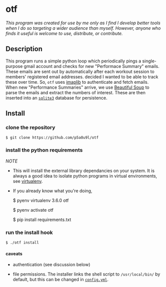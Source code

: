 # otf

*This program was created for use by me only as I find I develop better tools when I do so targeting a wider audience than myself. However, anyone who finds it useful is welcome to use, distribute, or contribute.*

## Description
This program runs a simple python loop which periodically pings a single-purpose gmail account and checks for new "Performace Summary" emails. These emails are sent out by automatically after each workout session to members' registered email addresses. decided I wanted to be able to track these over time. So, ``otf`` uses [imaplib](https://docs.python.org/2/library/imaplib.html) to authenticate and fetch emails. When new "Performance Summaries" arrive, we use
[Beautiful Soup](https://www.crummy.com/software/BeautifulSoup/) to parse the emails and extract the numbers of interest. These are then inserted into an [``sqlite3``](https://www.sqlite.org/) database for persistence. 

## Install

### clone the repository

    $ git clone https://github.com/p5a0u9l/otf

### install the python requirements

_NOTE_

* This will install the external library dependancies on your system. It is always a good idea to isolate python programs in virtual environments, see [virtualenv](https://virtualenv.pypa.io/en/stable/).

* If you already know what you're doing, 

    $ pyenv virtualenv 3.6.0 otf

    $ pyenv activate otf

    $ pip install requirements.txt

### run the install hook

    $ ./otf install
    
#### caveats

* authentication (see discussion below)

* file permissions. 
The installer links the shell script to `/usr/local/bin/` by default, but this can be changed in [`config.yml`](./config.yml). 


